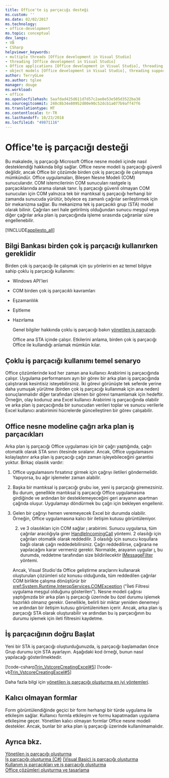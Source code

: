 ```yaml
---
title: Office'te iş parçacığı desteği
ms.custom: ''
ms.date: 02/02/2017
ms.technology:
- office-development
ms.topic: conceptual
dev_langs:
- VB
- CSharp
helpviewer_keywords:
- multiple threads [Office development in Visual Studio]
- threading [Office development in Visual Studio]
- Office applications [Office development in Visual Studio], threading support
- object models [Office development in Visual Studio], threading support
author: TerryGLee
ms.author: tglee
manager: douge
ms.workload:
- office
ms.openlocfilehash: 5aafdad425d611d7d57c2ae8e53e505d3522ba38
ms.sourcegitcommit: 240c8b34e80952d00e90c52dcb1a077b9aff47f6
ms.translationtype: MT
ms.contentlocale: tr-TR
ms.lasthandoff: 10/23/2018
ms.locfileid: "49871116"
---
```

# <a name="threading-support-in-office"></a>Office'te iş parçacığı desteği
  Bu makalede, iş parçacığı Microsoft Office nesne modeli içinde nasıl desteklendiği hakkında bilgi sağlar. Office nesne modeli iş parçacığı güvenli değildir, ancak Office bir çözümde birden çok iş parçacığı ile çalışmaya mümkündür. Office uygulamaları, Bileşen Nesne Modeli (COM) sunucularıdır. COM istemcilerinin COM sunucuları rastgele iş parçacıklarında arama olanak tanır. İş parçacığı güvenli olmayan COM sunucuları için COM yalnızca tek bir mantıksal iş parçacığı herhangi bir zamanda sunucuda yürütür, böylece eş zamanlı çağrılar serileştirmek için bir mekanizma sağlar. Bu mekanizma tek iş parçacıklı grup (STA) model olarak bilinir. Çağrıları seri hale getirilmiş olduğundan sunucu meşgul veya diğer çağrılar arka plan iş parçacığında işleme sırasında çağıranlar süre engellenebilir.  
  
 [!INCLUDE[appliesto_all](../vsto/includes/appliesto-all-md.md)]  
  
## <a name="knowledge-required-when-using-multiple-threads"></a>Bilgi Bankası birden çok iş parçacığı kullanırken gereklidir  
 Birden çok iş parçacığı ile çalışmak için şu yönlerini en az temel bilgiye sahip çoklu iş parçacığı kullanımı:  
  
- Windows API'leri  
  
- COM birden çok iş parçacıklı kavramları  
  
- Eşzamanlılık  
  
- Eşitleme  
  
- Hazırlama  
  
  Genel bilgiler hakkında çoklu iş parçacığı bakın [yönetilen iş parçacığı](/dotnet/standard/threading/).  
  
  Office ana STA içinde çalışır. Etkilerini anlama, birden çok iş parçacığı Office ile kullandığı anlamak mümkün kılar.  
  
## <a name="basic-multithreading-scenario"></a>Çoklu iş parçacığı kullanımı temel senaryo  
 Office çözümlerinde kod her zaman ana kullanıcı Arabirimi iş parçacığında çalışır. Uygulama performansını ayrı bir görev bir arka plan iş parçacığında çalıştırarak kesintisiz isteyebilirsiniz. İki görevi görünüşte tek seferde yerine daha yumuşak yürütme (birden çok iş parçacığı kullanmak için ana neden) sonuçlanmalıdır diğer tarafından izlenen bir görevi tamamlamak için hedeftir. Örneğin, olay kodunuz ana Excel kullanıcı Arabirimi iş parçacığında olabilir ve arka plan iş parçacığında bir sunucudan verileri toplar ve sunucu verilerle Excel kullanıcı arabirimini hücrelerde güncelleştiren bir görev çalışabilir.  
  
## <a name="background-threads-that-call-into-the-office-object-model"></a>Office nesne modeline çağrı arka plan iş parçacıkları  
 Arka plan iş parçacığı Office uygulaması için bir çağrı yaptığında, çağrı otomatik olarak STA sınırı ötesinde sıralanır. Ancak, Office uygulamasını kolaylaştırır arka plan iş parçacığı çağrı zaman işleyebileceğini garantisi yoktur. Birkaç olasılık vardır:  
  
1. Office uygulamasını fırsatınız girmek için çağrıyı iletileri göndermelidir. Yapıyorsa, bu ağır işlemeler zaman alabilir.  
  
2. Başka bir mantıksal iş parçacığı grubu ise, yeni iş parçacığı giremezsiniz. Bu durum, genellikle mantıksal iş parçacığı Office uygulamasına girdiğinde ve ardından bir desteklemeyeceğini geri arayanın apartman çağrıda oluşur. Uygulamayı döndürmek bu çağrı için bekleyen engellenir.  
  
3. Gelen bir çağrıyı hemen veremeyecek Excel bir durumda olabilir. Örneğin, Office uygulamasına kalıcı bir iletişim kutusu görüntüleniyor.  
  
   2. ve 3 olasılıkları için COM sağlar [ı](/windows/desktop/api/objidl/nn-objidl-imessagefilter) arabirimi. Sunucu uygularsa, tüm çağrılar aracılığıyla girer [HandleIncomingCall](/windows/desktop/api/objidl/nf-objidl-imessagefilter-handleincomingcall) yöntemi. 2 olasılığı için çağrıları otomatik olarak reddedilir. 3 olasılığı için sunucu koşullara bağlı olarak çağrı reddedebilirsiniz. Çağrı reddedilirse, çağırana ne yapılacağını karar vermeniz gerekir. Normalde, arayanın uygular [ı](/windows/desktop/api/objidl/nn-objidl-imessagefilter), bu durumda, reddetme tarafından size bildirilecektir [IMessageFilter](/windows/desktop/api/objidl/nf-objidl-imessagefilter-retryrejectedcall) yöntemi.  
  
   Ancak, Visual Studio'da Office geliştirme araçlarını kullanarak oluşturulan çözümleri söz konusu olduğunda, tüm reddedilen çağrılar COM birlikte çalışma dönüştürür bir <xref:System.Runtime.InteropServices.COMException> ("İleti Filtresi uygulama meşgul olduğunu gösterilen"). Nesne modeli çağrısı yaptığınızda bir arka plan iş parçacığı üzerinde bu özel durumu işlemek hazırlıklı olmanız gerekir. Genellikle, belirli bir miktar yeniden denemeyi ve ardından bir iletişim kutusu görüntülenirken içerir. Ancak, arka plan iş parçacığı STA olarak oluşturabilir ve ardından bu iş parçacığının bu durumu işlemek için ileti filtresini kaydetme.  
  
## <a name="start-the-thread-correctly"></a>İş parçacığının doğru Başlat  
 Yeni bir STA iş parçacığı oluşturduğunuzda, iş parçacığı başlamadan önce Grup durumu için STA ayarlayın. Aşağıdaki kod örneği, bunun nasıl yapılacağı gösterilmektedir.  
  
 [!code-csharp[Trin_VstcoreCreatingExcel#5](../vsto/codesnippet/CSharp/Trin_VstcoreCreatingExcelCS/ThisWorkbook.cs#5)]
 [!code-vb[Trin_VstcoreCreatingExcel#5](../vsto/codesnippet/VisualBasic/Trin_VstcoreCreatingExcelVB/ThisWorkbook.vb#5)]  
  
 Daha fazla bilgi için [yönetilen iş parçacığı oluşturma en iyi yöntemleri](/dotnet/standard/threading/managed-threading-best-practices).  
  
## <a name="modeless-forms"></a>Kalıcı olmayan formlar  
 Form görüntülendiğinde geçici bir form herhangi bir türde uygulama ile etkileşim sağlar. Kullanıcı formla etkileşim ve formu kapatmadan uygulama etkileşime geçer. Yönetilen kalıcı olmayan formlar Office nesne modeli destekler. Ancak, bunlar bir arka plan iş parçacığı üzerinde kullanılmamalıdır.  
  
## <a name="see-also"></a>Ayrıca bkz.  
 [Yönetilen iş parçacığı oluşturma](/dotnet/standard/threading/)  
 [İş parçacığı oluşturma (C#)](/dotnet/csharp/programming-guide/concepts/threading/index) [(Visual Basic) iş parçacığı oluşturma](/dotnet/visual-basic/programming-guide/concepts/threading/index)   
 [Kullanım iş parçacıkları ve iş parçacığı oluşturma](/dotnet/standard/threading/using-threads-and-threading)   
 [Office çözümleri oluşturma ve tasarlama](../vsto/designing-and-creating-office-solutions.md)  
  
  